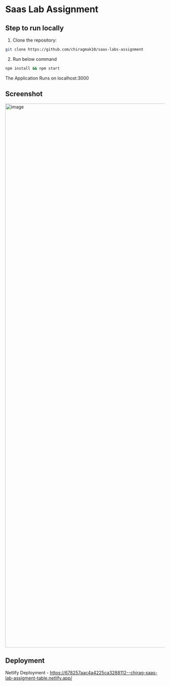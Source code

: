 # Saas Lab Assignment


## Step to run locally

1. Clone the repository:
```bash
git clone https://github.com/chiragmak10/saas-labs-assignment
```
2. Run below command
```bash
npm install && npm start
```
The Application Runs on localhost:3000



## **Screenshot**

<img width="1719" alt="image" src="https://github.com/user-attachments/assets/1acc1ee2-0d97-4862-9458-a50291bca557" />



## **Deployment**

Netlify Deployment - [https://678257aac4a4225ca3288112--chirag-saas-lab-assigment-table.netlify.app/
](https://chirag-saas-lab-assigment-table.netlify.app/)
